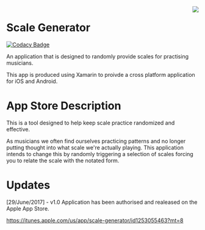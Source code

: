 <img align="right" src="https://i.imgur.com/x9GMXdQ.png">

# Scale Generator

[![Codacy Badge](https://api.codacy.com/project/badge/Grade/4901f379c84543c39d1d4cbbaaeb485b)](https://app.codacy.com/app/AidanFray/ScaleGenerator-iOS_Andriod?utm_source=github.com&utm_medium=referral&utm_content=AidanFray/ScaleGenerator-iOS_Andriod&utm_campaign=Badge_Grade_Dashboard)

An application that is designed to randomly provide scales for practising musicians.

This app is produced using Xamarin to proivde a cross platform application for iOS and Android.

# App Store Description
This is a tool designed to help keep scale practice randomized and effective.

As musicians we often find ourselves practicing patterns and no longer putting thought into what scale we're actually playing. This application intends to change this by randomly triggering a selection of scales forcing you to relate the scale with the notated form.

# Updates
[29/June/2017] - v1.0 Application has been authorised and realeased on the Apple App Store. 

https://itunes.apple.com/us/app/scale-generator/id1253055463?mt=8
